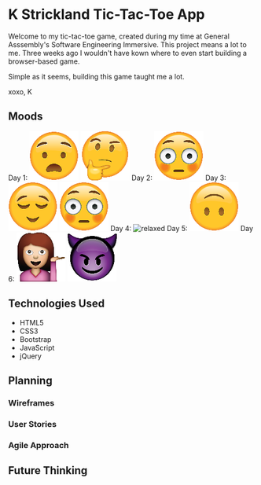 <!--
List technologies used
Document your planning and tell a story about your development process and problem-solving strategy.
List unsolved problems which would be fixed in future iterations.
Link to wireframes and user stories.
-->

# K Strickland Tic-Tac-Toe App


Welcome to my tic-tac-toe game, created during my time at General Asssembly's Software Engineering Immersive.
This project means a lot to me. Three weeks ago I wouldn't have kown where to even start building a browser-based game.

Simple as it seems, building this game taught me a lot.

xoxo, K

## Moods

Day 1:
![nervous](./Anguished-Face-Emoji-small.png)
![deep in thought](./Thinking-Emoji-small.png)
Day 2:
![panicked](./Flushed-Face-Emoji-small.png)
Day 3:
![relived](./Relieved-Emoji-small.png)
![paniked](./Flushed-Face-Emoji-small.png)
Day 4:
![relaxed](.Smiling-with-Sweat-Emoji-small.png)
Day 5:
![welp](./Upside-Down-Face-Emoji-small.png)
Day 6:
![very proud](./Woman-Hand-Gesture-Emoji-small.png)
![badass](./Smiling-Devil-Emoji-small.png)

## Technologies Used
* HTML5
* CSS3
* Bootstrap
* JavaScript
* jQuery

## Planning

### Wireframes

### User Stories

### Agile Approach

## Future Thinking
